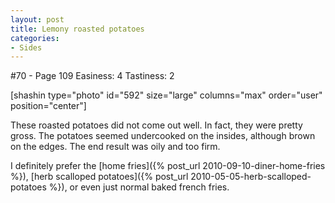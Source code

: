 ```yaml
---
layout: post
title: Lemony roasted potatoes
categories:
- Sides
---
```


#70 - Page 109
Easiness: 4
Tastiness: 2

[shashin type="photo" id="592" size="large" columns="max" order="user" position="center"]

These roasted potatoes did not come out well. In fact, they were pretty gross. The potatoes seemed undercooked on the insides, although brown on the edges. The end result was oily and too firm.

I definitely prefer the [home fries]({% post_url 2010-09-10-diner-home-fries %}), [herb scalloped potatoes]({% post_url 2010-05-05-herb-scalloped-potatoes %}), or even just normal baked french fries.
